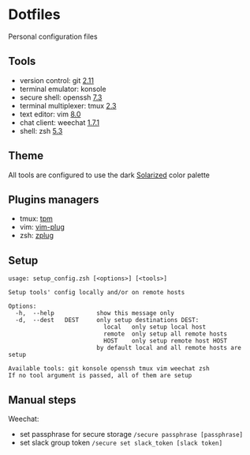 Dotfiles
========

Personal configuration files

Tools
-----
- version control: git [2.11](https://github.com/git/git/releases/tag/v2.11.0)
- terminal emulator: konsole
- secure shell: openssh [7.3](https://github.com/openssh/openssh-portable/releases/tag/V_7_3_P1)
- terminal multiplexer: tmux [2.3](https://github.com/tmux/tmux/releases/tag/2.3)
- text editor: vim [8.0](https://github.com/vim/vim/releases/tag/v8.0.0000)
- chat client: weechat [1.7.1](https://github.com/weechat/weechat/releases/tag/v1.7.1)
- shell: zsh [5.3](https://github.com/zsh-users/zsh/releases/tag/zsh-5.3)

Theme
-----
All tools are configured to use the dark
[Solarized](http://ethanschoonover.com/solarized) color palette

Plugins managers
----------------
- tmux: [tpm](https://github.com/tmux-plugins/tpm)
- vim: [vim-plug](https://github.com/junegunn/vim-plug)
- zsh: [zplug](https://github.com/zplug/zplug)

Setup
-----
```shell
usage: setup_config.zsh [<options>] [<tools>]

Setup tools' config locally and/or on remote hosts

Options:
  -h,  --help            show this message only
  -d,  --dest   DEST     only setup destinations DEST:
                           local   only setup local host
                           remote  only setup all remote hosts
                           HOST    only setup remote host HOST
                         by default local and all remote hosts are setup

Available tools: git konsole openssh tmux vim weechat zsh
If no tool argument is passed, all of them are setup
```

Manual steps
------------
Weechat:
- set passphrase for secure storage `/secure passphrase [passphrase]`
- set slack group token `/secure set slack_token [slack token]`
